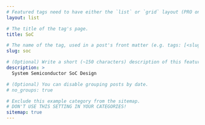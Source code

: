 ```yaml
---
# Featured tags need to have either the `list` or `grid` layout (PRO only).
layout: list

# The title of the tag's page.
title: SoC

# The name of the tag, used in a post's front matter (e.g. tags: [<slug>]).
slug: soc

# (Optional) Write a short (~150 characters) description of this featured tag.
description: >
  System Semiconductor SoC Design

# (Optional) You can disable grouping posts by date.
# no_groups: true

# Exclude this example category from the sitemap.
# DON'T USE THIS SETTING IN YOUR CATEGORIES!
sitemap: true
---
```

